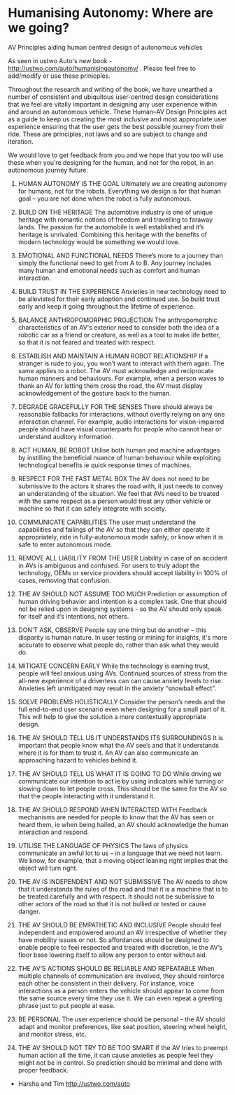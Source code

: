 # Humanising Autonomy: Where are we going?
AV Principles aiding human centred design of autonomous vehicles

As seen in ustwo Auto's new book - http://ustwo.com/auto/humanisingautonomy/ .
Please feel free to add/modify or use these prinicples.

Throughout the research and writing of the book, we have unearthed a number of consistent and ubiquitous user-centred design considerations that we feel are vitally important in designing any user experience within and around an autonomous vehicle. These Human–AV Design Principles act as a guide to keep us creating the most inclusive and most appropriate user experience ensuring that the user gets the best possible journey from their ride. These are principles, not laws and so are subject to change and iteration. 

We would love to get feedback from you and we hope that you too will use these when you’re designing for the human, and not for the robot, in an autonomous journey future. 

01. HUMAN AUTONOMY IS THE GOAL
Ultimately we are creating autonomy for humans, not for the robots. Everything we design is for that human goal – you are not done when the robot is fully autonomous.

02. BUILD ON THE HERITAGE
The automotive industry is one of unique heritage with romantic notions of freedom and travelling to faraway lands. The passion for the automobile is well established and it’s heritage is unrivaled. Combining this heritage with the benefits of modern technology would be something we would love.

03. EMOTIONAL AND FUNCTIONAL NEEDS
There’s more to a journey than simply the functional need to get from A to B. Any journey includes many human and emotional needs such as comfort and human interaction.

04. BUILD TRUST IN THE EXPERIENCE
Anxieties in new technology need to be alleviated for their early adoption and continued use. So build trust early and keep it going throughout the lifetime of experience.

05. BALANCE ANTHROPOMORPHIC PROJECTION
The anthropomorphic characteristics of an AV's exterior need to consider both the idea of a robotic car as a friend or creature, as well as a tool to make life better, so that it is not feared and treated with respect.
             
06. ESTABLISH AND MAINTAIN A HUMAN ROBOT RELATIONSHIP
If a stranger is rude to you, you won’t want to interact with them again. The same applies to a robot. The AV must acknowledge and reciprocate human manners and behaviours. For example, when a person waves to thank an AV for letting them cross the road, the AV must display acknowledgement of the gesture back to the human.

07. DEGRADE GRACEFULLY FOR THE SENSES
There should always be reasonable fallbacks for interactions, without overtly relying on any one interaction channel. For example, audio interactions for vision-impaired people should have visual counterparts for people who cannot hear or understand auditory information.

08. ACT HUMAN, BE ROBOT
Utilise both human and machine advantages by instilling the beneficial nuance of human behaviour while exploiting technological benefits ie quick response times of machines.

09. RESPECT FOR THE FAST METAL BOX
The AV does not need to be submissive to the actors it shares the road with, it just needs to convey an understanding of the situation. We feel that AVs need to be treated with the same respect as a person would treat any other vehicle or machine so that it can safely integrate with society.

10. COMMUNICATE CAPABILITIES
The user must understand the capabilities and failings of the AV so that they can either operate it appropriately, ride in fully-autonomous mode safely, or know when it is safe to enter autonomous mode.

11. REMOVE ALL LIABILITY FROM THE USER
Liability in case of an accident in AVs is ambiguous and confused. For users to truly adopt the technology, OEMs or service providers should accept liability in 100% of cases, removing that confusion.

12. THE AV SHOULD NOT ASSUME TOO MUCH
Prediction or assumption of human driving behavior and intention is a complex task. One that should not be relied upon in designing systems - so the AV should only speak for itself and it’s intentions, not others.

13. DON’T ASK, OBSERVE
People say one thing but do another – this disparity is human nature. In user testing or mining for insights, it's more accurate to observe what people do, rather than ask what they would do.

14. MITIGATE CONCERN EARLY
While the technology is earning trust, people will feel anxious using AVs. Continued sources of stress from the all-new experience of a driverless can can cause anxiety levels to rise. Anxieties left unmitigated may result in the anxiety “snowball effect”.

15. SOLVE PROBLEMS HOLISTICALLY
Consider the person’s needs and the full end-to-end user scenario even when designing for a small part of it. This will help to give the solution a more contextually appropriate design.

16. THE AV SHOULD TELL US IT UNDERSTANDS ITS SURROUNDINGS
It is important that people know what the AV see’s and that it understands where it is for them to trust it. An AV can also communicate an approaching hazard to vehicles behind it.

17. THE AV SHOULD TELL US WHAT IT IS GOING TO DO
While driving we communicate our intention to act ie by using indicators while turning or slowing down to let people cross. This should be the same for the AV so that the people interacting with it understand it. 

18. THE AV SHOULD RESPOND WHEN INTERACTED WITH
Feedback mechanisms are needed for people to know that the AV has seen or heard them, ie when being hailed, an AV should acknowledge the human interaction and respond.

19. UTILISE THE LANGUAGE OF PHYSICS
The laws of physics communicate an awful lot to us – in a language that we need not learn. We know, for example, that a moving object leaning right implies that the object will turn right.

20. THE AV IS INDEPENDENT AND NOT SUBMISSIVE
The AV needs to show that it understands the rules of the road and that it is a machine that is to be treated carefully and with respect. It should not be submissive to other actors of the road so that it is not bullied or tested or cause danger. 

21. THE AV SHOULD BE EMPATHETIC AND INCLUSIVE
People should feel independent and empowered around an AV irrespective of whether they have mobility issues or not. So affordances should be designed to enable people to feel respected and treated with discretion, ie the AV’s floor base lowering itself to allow any person to enter without aid. 

22. THE AV’S ACTIONS SHOULD BE RELIABLE AND REPEATABLE
When multiple channels of communication are involved, they should reinforce each other be consistent in their delivery. For instance, voice interactions as a person enters the vehicle should appear to come from the same source every time they use it. We can even repeat a greeting phrase just to put people at ease. 

23. BE PERSONAL
The user experience should be personal – the AV should adapt and monitor preferences, like seat position, steering wheel height, and monitor stress, etc.

24. THE AV SHOULD NOT TRY TO BE TOO SMART
If the AV tries to preempt human action all the time, it can cause anxieties as people feel they might not be in control. So prediction should be minimal and done with proper feedback.

- Harsha and Tim
http://ustwo.com/auto 


